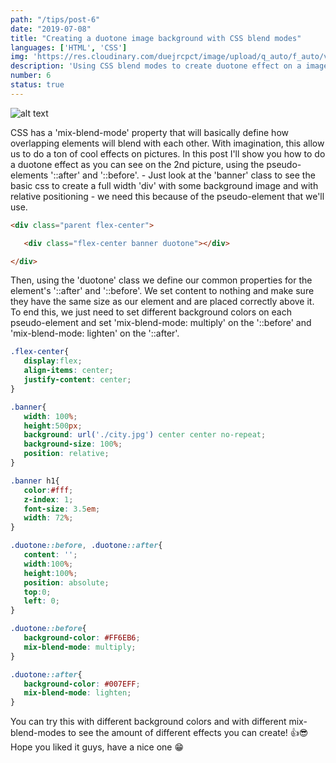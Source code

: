 ```yaml
---
path: "/tips/post-6"
date: "2019-07-08"
title: "Creating a duotone image background with CSS blend modes"
languages: ['HTML', 'CSS']
img: 'https://res.cloudinary.com/duejrcpct/image/upload/q_auto/f_auto/v1586556787/tips/6-1_ytyawg.jpg'
description: 'Using CSS blend modes to create duotone effect on a image background'
number: 6
status: true
---
```


![alt text](https://res.cloudinary.com/duejrcpct/image/upload/q_auto/f_auto/v1586556844/tips/6-2_gpbpaq.jpg "Duotone effect")

CSS has a 'mix-blend-mode' property that will basically define how overlapping elements will blend with each other. With imagination, this allow us to do a ton of cool effects on pictures.
In this post I'll show you how to do a duotone effect as you can see on the 2nd picture, using the pseudo-elements '::after' and '::before'. -
Just look at the 'banner' class to see the basic css to create a full width 'div' with some background image and with relative positioning - we need this because of the pseudo-element that we'll use.


 ```html
<div class="parent flex-center">

    <div class="flex-center banner duotone"></div>

</div>
 ```

Then, using the 'duotone' class we define our common properties for the element's '::after' and '::before'. We set content to nothing and make sure they have the same size as our element and are placed correctly above it.  
To end this, we just need to set different background colors on each pseudo-element and set 'mix-blend-mode: multiply' on the '::before' and 'mix-blend-mode: lighten' on the '::after'.

 ```css
.flex-center{
    display:flex;
    align-items: center;
    justify-content: center;
}

.banner{
    width: 100%;
    height:500px;
    background: url('./city.jpg') center center no-repeat;
    background-size: 100%;
    position: relative;
}

.banner h1{
    color:#fff;
    z-index: 1;
    font-size: 3.5em;
    width: 72%;
}

.duotone::before, .duotone::after{
    content: '';
    width:100%;
    height:100%;
    position: absolute;
    top:0;
    left: 0;
}

.duotone::before{
    background-color: #FF6EB6;
    mix-blend-mode: multiply;
}

.duotone::after{
    background-color: #007EFF;
    mix-blend-mode: lighten;
}

 ```

 You can try this with different background colors and with different mix-blend-modes to see the amount of different effects you can create! 👍😎  
Hope you liked it guys, have a nice one
😁